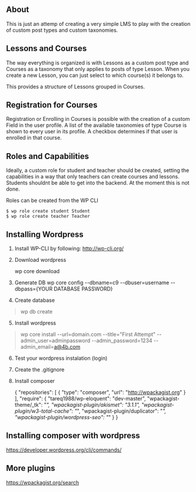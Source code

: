 ## About
This is just an attemp of creating a very simple LMS to play with the creation of custom post types and custom taxonomies.

## Lessons and Courses
The way everything is organized is with Lessons as a custom post type and Courses as a taxonomy that only applies to posts of type Lesson. When you create a new Lesson, you can just select to which course(s) it belongs to.

This provides a structure of Lessons grouped in Courses.

## Registration for Courses
Registration or Enrolling in Courses is possible with the creation of a custom Field in the user profile. A list of the available taxonomies of type Course is shown to every user in its profile. A checkbox determines if that user is enrolled in that course.

## Roles and Capabilities
Ideally, a custom role for student and teacher should be created, setting the capabilities in a way that only teachers can create courses and lessons. Students shouldnt be able to get into the backend. At the moment this is not done.

Roles can be created from the WP CLI

    $ wp role create student Student
    $ wp role create teacher Teacher

## Installing Wordpress

1) Install WP-CLI by following: 
    http://wp-cli.org/

2) Download wordpress

    wp core download

3) Generate DB
    wp core config --dbname=c9 --dbuser=username --dbpass={YOUR DATABASE PASSWORD}

4) Create database
> wp db create

5) Install wordpress
> wp core install --url=domain.com --title="First Attempt" --admin_user=adminpassword --admin_password=1234 --admin_email=a@4b.com

6) Test your wordpress instalation (login)

7) Create the .gitignore

8) Install composer

    {
        "repositories": [
            {
                "type": "composer",
                "url": "http://wpackagist.org"
            }
        ],
        "require": {
            "tareq1988/wp-eloquent": "dev-master",
            "wpackagist-theme/_tk": "*",
            "wpackagist-plugin/akismet": "3.1.1",
            "wpackagist-plugin/w3-total-cache": "*",
            "wpackagist-plugin/duplicator": "*",
            "wpackagist-plugin/wordpress-seo": "*"
        }
    }
    
## Installing composer with wordpress
https://developer.wordpress.org/cli/commands/

## More plugins
https://wpackagist.org/search
